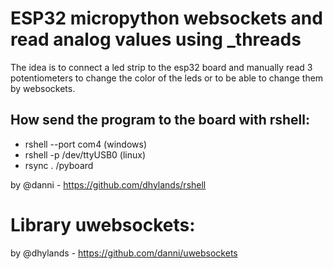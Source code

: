 # ESP32 micropython websockets and read analog values using _threads

The idea is to connect a led strip to the esp32 board and manually read 3 potentiometers to change the color of the leds or to be able to change them by websockets.

## How send the program to the board with rshell:

* rshell --port com4 (windows)
* rshell -p /dev/ttyUSB0 (linux)
* rsync . /pyboard

by @danni -
https://github.com/dhylands/rshell

# Library uwebsockets:
by @dhylands -
https://github.com/danni/uwebsockets
